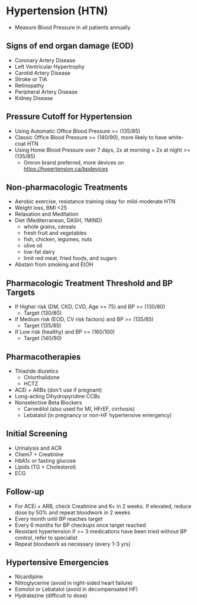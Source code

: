 # Hypertension (HTN)

- Measure Blood Pressure in all patients annually

## Signs of end organ damage (EOD)
- Coronary Artery Disease
- Left Ventricular Hypertrophy
- Carotid Artery Disease
- Stroke or TIA
- Retinopathy
- Peripheral Artery Disease
- Kidney Disease

## Pressure Cutoff for Hypertension
- Using Automatic Office Blood Pressure >= (135/85)
- Classic Office Blood Pressure >= (140/90), more likely to have white-coat HTN
- Using Home Blood Pressure over 7 days, 2x at morning + 2x at night >= (135/85)
    - Omron brand preferred, more devices on https://hypertension.ca/bpdevices

## Non-pharmacologic Treatments
- Aerobic exercise, resistance training okay for mild-moderate HTN
- Weight loss, BMI <25
- Relaxation and Meditation
- Diet (Mediterranean, DASH, ?MIND)
    - whole grains, cereals
    - fresh fruit and vegetables
    - fish, chicken, legumes, nuts
    - olive oil
    - low-fat dairy
    - limit red meat, fried foods, and sugars
- Abstain from smoking and EtOH

## Pharmacologic Treatment Threshold and BP Targets
- If Higher risk (DM, CKD, CVD, Age >= 75) and BP >= (130/80)
    - Target (130/80)
- If Medium risk (EOD, CV risk factors) and BP >= (135/85)
    - Target (135/85)
- If Low risk (healthy) and BP >= (160/100)
    - Target (140/90)

## Pharmacotherapies
- Thiazide diuretics
  - Chlorthalidone
  - HCTZ
- ACEi + ARBs (don't use if pregnant)
- Long-acting Dihydropyridine CCBs
- Nonselective Beta Blockers
  - Carvedilol (also used for MI, HFrEF, cirrhosis)
  - Lebatalol (in pregnancy or non-HF hypertensive emergency)

## Initial Screening
- Urinalysis and ACR
- Chem7 + Creatinine
- HbA1c or fasting glucose
- Lipids (TG + Cholesterol)
- ECG

## Follow-up
- For ACEi + ARB, check Creatinine and K+ in 2 weeks. If elevated, reduce dose by 50% and repeat bloodwork in 2 weeks
- Every month until BP reaches target
- Every 6 months for BP checkups once target reached
- Resistant hypertension if >= 3 medications have been tried without BP control, refer to specialist
- Repeat bloodwork as necessary (every 1-3 yrs)

## Hypertensive Emergencies
- Nicardipine
- Nitroglycerine (avoid in right-sided heart failure)
- Esmolol or Lebatalol (avoid in decompensated HF)
- Hydralazine (difficult to dose)
